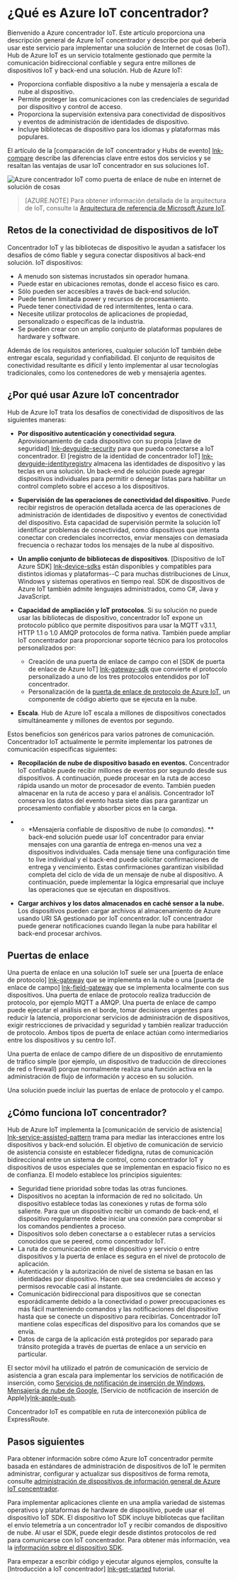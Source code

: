 <properties
 pageTitle="Información general de concentrador IoT Azure | Microsoft Azure"
 description="Información general del servicio de Azure IoT concentrador: ¿qué es iot concentrador, conectividad de dispositivos, internet de patrones de comunicación cosas y patrón de comunicación de servicio de asistencia"
 services="iot-hub"
 documentationCenter=""
 authors="dominicbetts"
 manager="timlt"
 editor=""/>

<tags
 ms.service="iot-hub"
 ms.devlang="na"
 ms.topic="get-started-article"
 ms.tgt_pltfrm="na"
 ms.workload="na"
 ms.date="08/25/2016"
 ms.author="dobett"/>

# <a name="what-is-azure-iot-hub"></a>¿Qué es Azure IoT concentrador?

Bienvenido a Azure concentrador IoT. Este artículo proporciona una descripción general de Azure IoT concentrador y describe por qué debería usar este servicio para implementar una solución de Internet de cosas (IoT). Hub de Azure IoT es un servicio totalmente gestionado que permite la comunicación bidireccional confiable y segura entre millones de dispositivos IoT y back-end una solución. Hub de Azure IoT:

- Proporciona confiable dispositivo a la nube y mensajería a escala de nube al dispositivo.
- Permite proteger las comunicaciones con las credenciales de seguridad por dispositivo y control de acceso.
- Proporciona la supervisión extensiva para conectividad de dispositivos y eventos de administración de identidades de dispositivo.
- Incluye bibliotecas de dispositivo para los idiomas y plataformas más populares.

El artículo de la [comparación de IoT concentrador y Hubs de evento] [ lnk-compare] describe las diferencias clave entre estos dos servicios y se resaltan las ventajas de usar IoT concentrador en sus soluciones IoT.

![Azure concentrador IoT como puerta de enlace de nube en internet de solución de cosas][img-architecture]

> [AZURE.NOTE] Para obtener información detallada de la arquitectura de IoT, consulte la [Arquitectura de referencia de Microsoft Azure IoT][lnk-refarch].

## <a name="iot-device-connectivity-challenges"></a>Retos de la conectividad de dispositivos de IoT

Concentrador IoT y las bibliotecas de dispositivo le ayudan a satisfacer los desafíos de cómo fiable y segura conectar dispositivos al back-end solución. IoT dispositivos:

- A menudo son sistemas incrustados sin operador humana.
- Puede estar en ubicaciones remotas, donde el acceso físico es caro.
- Sólo pueden ser accesibles a través de back-end solución.
- Puede tienen limitada power y recursos de procesamiento.
- Puede tener conectividad de red intermitentes, lenta o cara.
- Necesite utilizar protocolos de aplicaciones de propiedad, personalizado o específicas de la industria.
- Se pueden crear con un amplio conjunto de plataformas populares de hardware y software.

Además de los requisitos anteriores, cualquier solución IoT también debe entregar escala, seguridad y confiabilidad. El conjunto de requisitos de conectividad resultante es difícil y lento implementar al usar tecnologías tradicionales, como los contenedores de web y mensajería agentes.

## <a name="why-use-azure-iot-hub"></a>¿Por qué usar Azure IoT concentrador

Hub de Azure IoT trata los desafíos de conectividad de dispositivos de las siguientes maneras:

-   **Por dispositivo autenticación y conectividad segura**. Aprovisionamiento de cada dispositivo con su propia [clave de seguridad] [ lnk-devguide-security] para que pueda conectarse a IoT concentrador. El [registro de la identidad de concentrador IoT] [ lnk-devguide-identityregistry] almacena las identidades de dispositivo y las teclas en una solución. Un back-end de solución puede agregar dispositivos individuales para permitir o denegar listas para habilitar un control completo sobre el acceso a los dispositivos.

-   **Supervisión de las operaciones de conectividad del dispositivo**. Puede recibir registros de operación detallada acerca de las operaciones de administración de identidades de dispositivo y eventos de conectividad del dispositivo. Esta capacidad de supervisión permite la solución IoT identificar problemas de conectividad, como dispositivos que intenta conectar con credenciales incorrectos, enviar mensajes con demasiada frecuencia o rechazar todos los mensajes de la nube al dispositivo.

-   **Un amplio conjunto de bibliotecas de dispositivos**. [Dispositivo de IoT Azure SDK] [ lnk-device-sdks] están disponibles y compatibles para distintos idiomas y plataformas--C para muchas distribuciones de Linux, Windows y sistemas operativos en tiempo real. SDK de dispositivos de Azure IoT también admite lenguajes administrados, como C#, Java y JavaScript.

-   **Capacidad de ampliación y IoT protocolos**. Si su solución no puede usar las bibliotecas de dispositivo, concentrador IoT expone un protocolo público que permite dispositivos para usar la MQTT v3.1.1, HTTP 1.1 o 1.0 AMQP protocolos de forma nativa. También puede ampliar IoT concentrador para proporcionar soporte técnico para los protocolos personalizados por:

    - Creación de una puerta de enlace de campo con el [SDK de puerta de enlace de Azure IoT] [ lnk-gateway-sdk] que convierte el protocolo personalizado a uno de los tres protocolos entendidos por IoT concentrador. 
    - Personalización de la [puerta de enlace de protocolo de Azure IoT][protocol-gateway], un componente de código abierto que se ejecuta en la nube.

-   **Escala**. Hub de Azure IoT escala a millones de dispositivos conectados simultáneamente y millones de eventos por segundo.

Estos beneficios son genéricos para varios patrones de comunicación. Concentrador IoT actualmente le permite implementar los patrones de comunicación específicas siguientes:

-   **Recopilación de nube de dispositivo basado en eventos.** Concentrador IoT confiable puede recibir millones de eventos por segundo desde sus dispositivos. A continuación, puede procesar en la ruta de acceso rápida usando un motor de procesador de evento. También pueden almacenar en la ruta de acceso y para el análisis. Concentrador IoT conserva los datos del evento hasta siete días para garantizar un procesamiento confiable y absorber picos en la carga.

-   * *Mensajería confiable de dispositivo de nube (o *comandos*). ** back-end solución puede usar IoT concentrador para enviar mensajes con una garantía de entrega en-menos una vez a dispositivos individuales. Cada mensaje tiene una configuración time to live individual y el back-end puede solicitar confirmaciones de entrega y vencimiento. Estas confirmaciones garantizan visibilidad completa del ciclo de vida de un mensaje de nube al dispositivo. A continuación, puede implementar la lógica empresarial que incluye las operaciones que se ejecutan en dispositivos.

-   **Cargar archivos y los datos almacenados en caché sensor a la nube.** Los dispositivos pueden cargar archivos al almacenamiento de Azure usando URI SA gestionado por IoT concentrador. IoT concentrador puede generar notificaciones cuando llegan la nube para habilitar el back-end procesar archivos.

## <a name="gateways"></a>Puertas de enlace

Una puerta de enlace en una solución IoT suele ser una [puerta de enlace de protocolo] [ lnk-gateway] que se implementa en la nube o una [puerta de enlace de campo] [ lnk-field-gateway] que se implementa localmente con sus dispositivos. Una puerta de enlace de protocolo realiza traducción de protocolo, por ejemplo MQTT a AMQP. Una puerta de enlace de campo puede ejecutar el análisis en el borde, tomar decisiones urgentes para reducir la latencia, proporcionar servicios de administración de dispositivos, exigir restricciones de privacidad y seguridad y también realizar traducción de protocolo. Ambos tipos de puerta de enlace actúan como intermediarios entre los dispositivos y su centro IoT.

Una puerta de enlace de campo difiere de un dispositivo de enrutamiento de tráfico simple (por ejemplo, un dispositivo de traducción de direcciones de red o firewall) porque normalmente realiza una función activa en la administración de flujo de información y acceso en su solución.

Una solución puede incluir las puertas de enlace de protocolo y el campo.

## <a name="how-does-iot-hub-work"></a>¿Cómo funciona IoT concentrador?

Hub de Azure IoT implementa la [comunicación de servicio de asistencia] [ lnk-service-assisted-pattern] trama para mediar las interacciones entre los dispositivos y back-end solución. El objetivo de comunicación de servicio de asistencia consiste en establecer fidedigna, rutas de comunicación bidireccional entre un sistema de control, como concentrador IoT y dispositivos de usos especiales que se implementan en espacio físico no es de confianza. El modelo establece los principios siguientes:

- Seguridad tiene prioridad sobre todas las otras funciones.
- Dispositivos no aceptan la información de red no solicitado. Un dispositivo establece todas las conexiones y rutas de forma sólo saliente. Para que un dispositivo recibir un comando de back-end, el dispositivo regularmente debe iniciar una conexión para comprobar si los comandos pendientes a proceso.
- Dispositivos solo deben conectarse a o establecer rutas a servicios conocidos que se peered, como concentrador IoT.
- La ruta de comunicación entre el dispositivo y servicio o entre dispositivos y la puerta de enlace es segura en el nivel de protocolo de aplicación.
- Autenticación y la autorización de nivel de sistema se basan en las identidades por dispositivo. Hacen que sea credenciales de acceso y permisos revocable casi al instante.
- Comunicación bidireccional para dispositivos que se conectan esporádicamente debido a la conectividad o power preocupaciones es más fácil manteniendo comandos y las notificaciones del dispositivo hasta que se conecte un dispositivo para recibirlas. Concentrador IoT mantiene colas específicas del dispositivo para los comandos que se envía.
- Datos de carga de la aplicación está protegidos por separado para tránsito protegida a través de puertas de enlace a un servicio en particular.

El sector móvil ha utilizado el patrón de comunicación de servicio de asistencia a gran escala para implementar los servicios de notificación de inserción, como [Servicios de notificación de inserción de Windows][lnk-wns], [Mensajería de nube de Google][lnk-google-messaging], [Servicio de notificación de inserción de Apple]y[lnk-apple-push].

Concentrador IoT es compatible en ruta de interconexión pública de ExpressRoute.

## <a name="next-steps"></a>Pasos siguientes

Para obtener información sobre cómo Azure IoT concentrador permite basada en estándares de administración de dispositivos de IoT le permiten administrar, configurar y actualizar sus dispositivos de forma remota, consulte [administración de dispositivos de información general de Azure IoT concentrador][lnk-device-management].

Para implementar aplicaciones cliente en una amplia variedad de sistemas operativos y plataformas de hardware de dispositivo, puede usar el dispositivo IoT SDK. El dispositivo IoT SDK incluye bibliotecas que facilitan el envío telemetría a un concentrador IoT y recibir comandos de dispositivo de nube. Al usar el SDK, puede elegir desde distintos protocolos de red para comunicarse con IoT concentrador. Para obtener más información, vea la [información sobre el dispositivo SDK][lnk-device-sdks].

Para empezar a escribir código y ejecutar algunos ejemplos, consulte la [Introducción a IoT concentrador] [ lnk-get-started] tutorial.

[img-architecture]: media/iot-hub-what-is-iot-hub/hubarchitecture.png


[lnk-get-started]: iot-hub-csharp-csharp-getstarted.md
[protocol-gateway]: https://github.com/Azure/azure-iot-protocol-gateway/blob/master/README.md
[lnk-service-assisted-pattern]: http://blogs.msdn.com/b/clemensv/archive/2014/02/10/service-assisted-communication-for-connected-devices.aspx "Comunicación asistido del servicio, entrada de blog de Clemens Vasters"
[lnk-compare]: iot-hub-compare-event-hubs.md
[lnk-gateway]: iot-hub-protocol-gateway.md
[lnk-field-gateway]: iot-hub-devguide-endpoints.md#field-gateways
[lnk-devguide-identityregistry]: iot-hub-devguide-identity-registry.md
[lnk-devguide-security]: iot-hub-devguide-security.md
[lnk-wns]: https://msdn.microsoft.com/library/windows/apps/mt187203.aspx
[lnk-google-messaging]: https://developers.google.com/cloud-messaging/
[lnk-apple-push]: https://developer.apple.com/library/ios/documentation/NetworkingInternet/Conceptual/RemoteNotificationsPG/Chapters/ApplePushService.html#//apple_ref/doc/uid/TP40008194-CH100-SW9
[lnk-device-sdks]: https://github.com/Azure/azure-iot-sdks
[lnk-refarch]: http://download.microsoft.com/download/A/4/D/A4DAD253-BC21-41D3-B9D9-87D2AE6F0719/Microsoft_Azure_IoT_Reference_Architecture.pdf
[lnk-gateway-sdk]: https://github.com/Azure/azure-iot-gateway-sdk
[lnk-device-management]: iot-hub-device-management-overview.md

